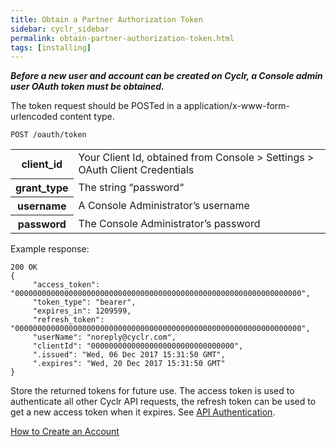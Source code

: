 ```yaml
---
title: Obtain a Partner Authorization Token
sidebar: cyclr_sidebar
permalink: obtain-partner-authorization-token.html
tags: [installing]
---
```


_**Before a new user and account can be created on Cyclr, a Console admin user OAuth token must be obtained.**_

The token request should be POSTed in a application/x-www-form-urlencoded content type.

    POST /oauth/token

<table>
  <tr>
    <th>client_id</th>
    <td>Your Client Id, obtained from Console > Settings > OAuth Client Credentials</td>
  </tr>
  <tr>
    <th>grant_type</th>
    <td>The string “password“</td>
  </tr>
  <tr>
    <th>username</th>
    <td>A Console Administrator’s username</td>
  </tr>
  <tr>
    <th>password</th>
    <td>The Console Administrator’s password</td>
  </tr>
</table>

Example response:

    200 OK
    {
         "access_token": "0000000000000000000000000000000000000000000000000000000000000000",
         "token_type": "bearer",
         "expires_in": 1209599,
         "refresh_token": "0000000000000000000000000000000000000000000000000000000000000000",
         "userName": "noreply@cyclr.com",
         "clientId": "00000000000000000000000000000000",
         ".issued": "Wed, 06 Dec 2017 15:31:50 GMT",
         ".expires": "Wed, 20 Dec 2017 15:31:50 GMT"
    }

Store the returned tokens for future use. The access token is used to authenticate all other Cyclr API requests, the refresh token can be used to get a new access token when it expires. See [API Authentication](../embedding/api-authentication).

[How to Create an Account](./create-account)
